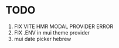 # TODO
1. FIX VITE HMR MODAL PROVIDER ERROR
2. FIX .ENV in mui theme provider
4. mui date picker hebrew